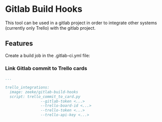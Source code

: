 # Gitlab Build Hooks

This tool can be used in a gitlab project in order to integrate other
systems (currently only Trello) with the gitlab project.

## Features

Create a build job in the .gitlab-ci.yml file:


### Link Gitlab commit to Trello cards

```yaml
...

trello_integrations:
  image: zeeke/gitlab-build-hooks
  script: trello_commit_to_card.py
                --gitlab-token <...>
                --trello-board-id <...>
                --trello-token <...>
                --trello-api-key <...>
```

